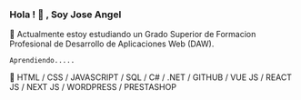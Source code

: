### Hola ! 👋 , Soy  Jose Angel 

🌱  Actualmente estoy estudiando un Grado Superior de Formacion Profesional de Desarrollo de Aplicaciones Web (DAW). 

    Aprendiendo.....

🤔  HTML / CSS / JAVASCRIPT / SQL / C# / .NET / GITHUB / VUE JS / REACT JS / NEXT JS / WORDPRESS / PRESTASHOP



<!--
**JoseAngelAl/JoseAngelAl** is a ✨ _special_ ✨ repository because its `README.md` (this file) appears on your GitHub profile.

Here are some ideas to get you started:

- 🔭 I’m currently working on ...
- 🌱 I’m currently learning ...
- 👯 I’m looking to collaborate on ...
- 🤔 I’m looking for help with ...
- 💬 Ask me about ...
- 📫 How to reach me: ...
- 😄 Pronouns: ...
- ⚡ Fun fact: ...
-->
